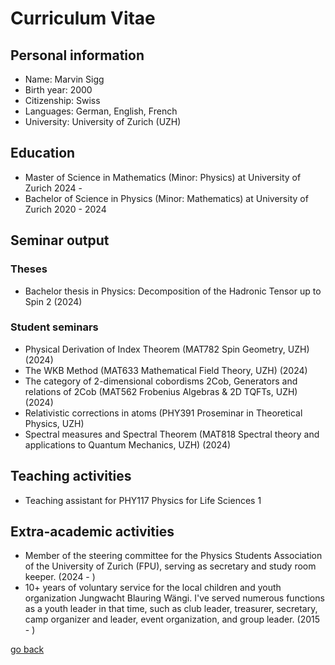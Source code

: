 # Curriculum Vitae
## Personal information
- Name: Marvin Sigg
- Birth year: 2000
- Citizenship: Swiss
- Languages: German, English, French
- University: University of Zurich (UZH)

## Education
- Master of Science in Mathematics (Minor: Physics) at University of Zurich 2024 -
- Bachelor of Science in Physics (Minor: Mathematics) at University of Zurich 2020 - 2024

## Seminar output
### Theses
- Bachelor thesis in Physics: Decomposition of the Hadronic Tensor up to Spin 2 (2024)

### Student seminars
- Physical Derivation of Index Theorem (MAT782 Spin Geometry, UZH) (2024)
- The WKB Method (MAT633 Mathematical Field Theory, UZH) (2024)
- The category of 2-dimensional cobordisms 2Cob, Generators and relations of 2Cob (MAT562 Frobenius Algebras & 2D TQFTs, UZH) (2024)
- Relativistic corrections in atoms (PHY391 Proseminar in Theoretical Physics, UZH)
- Spectral measures and Spectral Theorem (MAT818 Spectral theory and applications to Quantum Mechanics, UZH) (2024)

## Teaching activities
- Teaching assistant for PHY117 Physics for Life Sciences 1

## Extra-academic activities
- Member of the steering committee for the Physics Students Association of the University of Zurich (FPU), serving as secretary and study room keeper. (2024 - )
- 10+ years of voluntary service for the local children and youth organization Jungwacht Blauring Wängi. I've served numerous functions as a youth leader in that time, such as club leader, treasurer, secretary, camp organizer and leader, event organization, and group leader. (2015 - )


[go back](/README.md)
